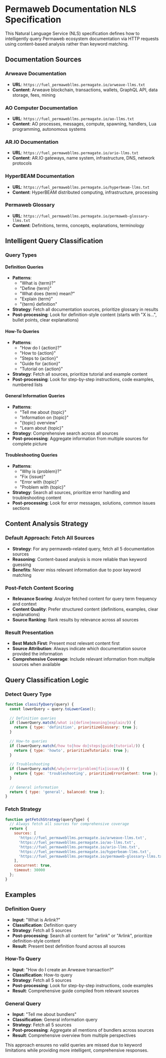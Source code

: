 # Permaweb Documentation NLS Specification

This Natural Language Service (NLS) specification defines how to intelligently query Permaweb ecosystem documentation via HTTP requests using content-based analysis rather than keyword matching.

## Documentation Sources

### Arweave Documentation
- **URL**: `https://fuel_permawebllms.permagate.io/arweave-llms.txt`
- **Content**: Arweave blockchain, transactions, wallets, GraphQL API, data storage, fees, mining

### AO Computer Documentation  
- **URL**: `https://fuel_permawebllms.permagate.io/ao-llms.txt`
- **Content**: AO processes, messages, compute, spawning, handlers, Lua programming, autonomous systems

### AR.IO Documentation
- **URL**: `https://fuel_permawebllms.permagate.io/ario-llms.txt`
- **Content**: AR.IO gateways, name system, infrastructure, DNS, network protocols

### HyperBEAM Documentation
- **URL**: `https://fuel_permawebllms.permagate.io/hyperbeam-llms.txt`
- **Content**: HyperBEAM distributed computing, infrastructure, processing

### Permaweb Glossary
- **URL**: `https://fuel_permawebllms.permagate.io/permaweb-glossary-llms.txt`
- **Content**: Definitions, terms, concepts, explanations, terminology

## Intelligent Query Classification

### Query Types

#### Definition Queries
- **Patterns**: 
  - "What is {term}?"
  - "Define {term}"
  - "What does {term} mean?"
  - "Explain {term}"
  - "{term} definition"
- **Strategy**: Fetch all documentation sources, prioritize glossary in results
- **Post-processing**: Look for definition-style content (starts with "X is...", bullet points, clear explanations)

#### How-To Queries
- **Patterns**:
  - "How do I {action}?"
  - "How to {action}"
  - "Steps to {action}"
  - "Guide for {action}"
  - "Tutorial on {action}"
- **Strategy**: Fetch all sources, prioritize tutorial and example content
- **Post-processing**: Look for step-by-step instructions, code examples, numbered lists

#### General Information Queries
- **Patterns**:
  - "Tell me about {topic}"
  - "Information on {topic}"
  - "{topic} overview"
  - "Learn about {topic}"
- **Strategy**: Comprehensive search across all sources
- **Post-processing**: Aggregate information from multiple sources for complete picture

#### Troubleshooting Queries
- **Patterns**:
  - "Why is {problem}?"
  - "Fix {issue}"
  - "Error with {topic}"
  - "Problem with {topic}"
- **Strategy**: Search all sources, prioritize error handling and troubleshooting content
- **Post-processing**: Look for error messages, solutions, common issues sections

## Content Analysis Strategy

### Default Approach: Fetch All Sources
- **Strategy**: For any permaweb-related query, fetch all 5 documentation sources
- **Reasoning**: Content-based analysis is more reliable than keyword guessing
- **Benefits**: Never miss relevant information due to poor keyword matching

### Post-Fetch Content Scoring
- **Relevance Scoring**: Analyze fetched content for query term frequency and context
- **Content Quality**: Prefer structured content (definitions, examples, clear explanations)
- **Source Ranking**: Rank results by relevance across all sources

### Result Presentation
- **Best Match First**: Present most relevant content first
- **Source Attribution**: Always indicate which documentation source provided the information
- **Comprehensive Coverage**: Include relevant information from multiple sources when available

## Query Classification Logic

### Detect Query Type
```javascript
function classifyQuery(query) {
  const lowerQuery = query.toLowerCase();
  
  // Definition queries
  if (lowerQuery.match(/what is|define|meaning|explain/)) {
    return { type: 'definition', prioritizeGlossary: true };
  }
  
  // How-to queries  
  if (lowerQuery.match(/how to|how do|steps|guide|tutorial/)) {
    return { type: 'howto', prioritizeTutorials: true };
  }
  
  // Troubleshooting
  if (lowerQuery.match(/why|error|problem|fix|issue/)) {
    return { type: 'troubleshooting', prioritizeErrorContent: true };
  }
  
  // General information
  return { type: 'general', balanced: true };
}
```

### Fetch Strategy
```javascript
function getFetchStrategy(queryType) {
  // Always fetch all sources for comprehensive coverage
  return {
    sources: [
      'https://fuel_permawebllms.permagate.io/arweave-llms.txt',
      'https://fuel_permawebllms.permagate.io/ao-llms.txt', 
      'https://fuel_permawebllms.permagate.io/ario-llms.txt',
      'https://fuel_permawebllms.permagate.io/hyperbeam-llms.txt',
      'https://fuel_permawebllms.permagate.io/permaweb-glossary-llms.txt'
    ],
    concurrent: true,
    timeout: 30000
  };
}
```

## Examples

### Definition Query
- **Input**: "What is Arlink?"
- **Classification**: Definition query
- **Strategy**: Fetch all 5 sources
- **Post-processing**: Search all content for "arlink" or "Arlink", prioritize definition-style content
- **Result**: Present best definition found across all sources

### How-To Query  
- **Input**: "How do I create an Arweave transaction?"
- **Classification**: How-to query
- **Strategy**: Fetch all 5 sources
- **Post-processing**: Look for step-by-step instructions, code examples
- **Result**: Comprehensive guide compiled from relevant sources

### General Query
- **Input**: "Tell me about bundlers"
- **Classification**: General information query
- **Strategy**: Fetch all 5 sources  
- **Post-processing**: Aggregate all mentions of bundlers across sources
- **Result**: Comprehensive overview from multiple perspectives

This approach ensures no valid queries are missed due to keyword limitations while providing more intelligent, comprehensive responses.
